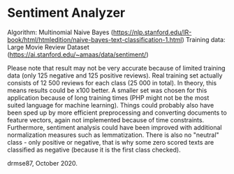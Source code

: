 # Sentiment Analyzer
Algorithm: Multinomial Naive Bayes (https://nlp.stanford.edu/IR-book/html/htmledition/naive-bayes-text-classification-1.html)
Training data: Large Movie Review Dataset (https://ai.stanford.edu/~amaas/data/sentiment/)

Please note that result may not be very accurate because of limited training data (only 125 negative and 125 positive reviews). Real training set actually consists of 12 500 reviews for each class (25 000 in total). In theory, this means results could be x100 better. A smaller set was chosen for this application because of long training times (PHP might not be the most suited language for machine learning). Things could probably also have been sped up by more efficient preprocessing and converting documents to feature vectors, again not implemented because of time constraints. Furthermore, sentiment analysis could have been improved with additional normalization measures such as lemmatization. There is also no "neutral" class - only positive or negative, that is why some zero scored texts are classified as negative (because it is the first class checked).

drmse87, October 2020.